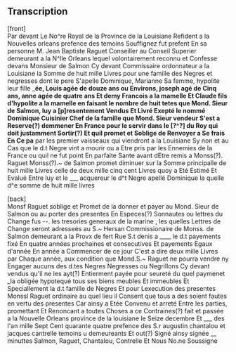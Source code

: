 ## Transcription  

[front]  
Par devant Le No^re
Royal de la Province de la Louisiane Refident a la Nouvelles orleans
prefence des temoins Souffignez fut prefent En sa personne M. Jean
Baptiste Raguet Conseiller au Conseil Superier demeurant a la
N^lle Orleans lequel volontairement reconnu et Confesse devans
Monsieur de Salmon Cy devant Commissaire ordonnateur a la
Louisiane la Somme de huit mille Livres pour une famille des
Negres et negresses dont le pere S'apelle Dominique, Marianne
Sa femme, hypolite leur fille ___ée, Louis agée de douze ans
ou Environs, joseph agé de Cinq ans, anne agée de quatre ans Et demy
Francois a la mamelle Et Claude fils d'hypolite a la mamelle en
faisant le nombre de huit tetes que Mond. Sieur de Salmon, luy
a [p]resentement Vendus Et Livré Exepté le nommé Dominique
Cuisinier Chef de la famille que Mond. Sieur vendeur S'est a
Reserve(?) demmener En France pour le servir dans le [?^?] du Roy
qui doit justamment Sortir(?) Et quil promet et Soblige de Renvoyer
a Se frais En Ce pa__ par les premier vaisseaux qui viendront
a la Louisiane Sy non et au Cas que le d.t Negre vint a mourir
ou a Etre pris par les Ennemies de la France ou quil ne fut point
En parfaite Sante avant dEtre remis a Monss(?). Raguet Monss(?).~
de Salmon promet diminuer sur la Somme principalle de huit
mille Livres celle de deux mille cinq cent Livres quoy a Eté
Estimé Et Evalué Entre luy et le ___ acquereur le d^t Negre
apellé Dominique la quelle d^e somme de huit mille livres

[back]  
Monsf Raguet soblige et Promet de la donner et payer au
Mond. Sieur de Salmon ou au porter des presentes En Especes(?)
Sonnautes ou lettres du Change fus --. les tresories generaux
de la marine , les quelles Lettres de Change seront adresseés
au S.~ Hersan Commissionaire de Monss. de Salmon demeurant
a la Provx de fert Rue S.t denis a ____ le d.t payements
fixé En quatre années prochaines et consecutives Et payements
Egaux d'année En année a Commencer de ce jour C'est a dire
deux mille Livres par Chaque année, aux condition que
Mond.S.~ Raguet ne pourra vendre ny Engager aucuns des d.tes
Negres Negresses ou Negrillons Cy devant vendus qu'il ne les
ayt(?) Entierment payée pour seureté du quel paymenet _la obligée
hypotequé tous ses biens meubles Et immeubles Et
Speciallement la d.t famille de Negres Et pour Lexecution des
presentes Monssl Raguet ordinaire au quel lieu il Consent
que tous a des soient fautes en vertu des presentes Car ainsy
a Etée Convenu et arreté Entre les parties, promettant Et
Renoncant a toutes Choses a ce Contraines(?) fait et passée a
la Nouvelle Orleans province de la louisiane le Seize
decembre Et ___ des l'an mille Sept Cent quarante quatre
prefence des S.r augustin chantalou et jacques cantrelle
temoins u demeureants Et out(?) Signé ainsy signée __ minuttes
Salmon, Raguet, Chantalou, Contrelle Et Nous No.ne Soussigne
